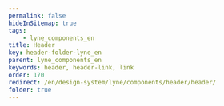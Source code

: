 ```yaml
---
permalink: false
hideInSitemap: true
tags: 
    - lyne_components_en
title: Header
key: header-folder-lyne_en
parent: lyne_components_en
keywords: header, header-link, link
order: 170
redirect: /en/design-system/lyne/components/header/header/
folder: true
---
```

